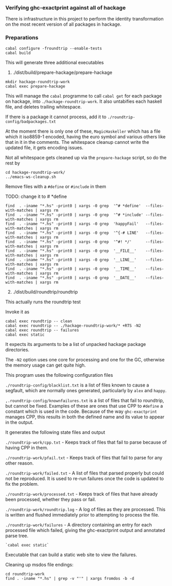 ### Verifying ghc-exactprint against all of hackage

There is infrastructure in this project to perform the identity transformation
on the most recent version of all packages in hackage.

### Preparations

```
cabal configure -froundtrip --enable-tests
cabal build
```

This will generate three additional executables

1. ./dist/build/prepare-hackage/prepare-hackage

  ```
  mkdir hackage-roundtrip-work
  cabal exec prepare-hackage
  ```

  This will manage the `cabal` programme to call `cabal get` for each package on
  hackage, into `./hackage-roundtrip-work`. It also untabifies each haskell file,
  and deletes trailing whitespace.

  If there is a package it cannot process, add it to
  `./roundtrip-config/badpackages.txt`

  At the moment there is only one of these, `MagicHaskeller` which has a file
  which it iso8859-1 encoded, having the euro symbol and various others like that
  in it in the comments. The whitespace cleanup cannot write the updated file, it
  gets encoding issues.

  Not all whitespace gets cleaned up via the `prepare-hackage` script,
  so do the rest by

  ```
  cd hackage-roundtrip-work/
  ../emacs-ws-cleanup.sh
  ```

Remove files with a `#define` or `#include` in them

TODO: change it to # *define

    find  . -iname "*.hs" -print0 | xargs -0 grep  '^# *define'  --files-with-matches | xargs rm
    find  . -iname "*.hs" -print0 | xargs -0 grep  '^# *include' --files-with-matches | xargs rm
    find  . -iname "*.hs" -print0 | xargs -0 grep  'happyFail'   --files-with-matches | xargs rm
    find  . -iname "*.hs" -print0 | xargs -0 grep  '^{-# LINE'   --files-with-matches | xargs rm
    find  . -iname "*.hs" -print0 | xargs -0 grep  '^#! */'      --files-with-matches | xargs rm
    find  . -iname "*.hs" -print0 | xargs -0 grep  '__FILE__'    --files-with-matches | xargs rm
    find  . -iname "*.hs" -print0 | xargs -0 grep  '__LINE__'    --files-with-matches | xargs rm
    find  . -iname "*.hs" -print0 | xargs -0 grep  '__TIME__'    --files-with-matches | xargs rm
    find  . -iname "*.hs" -print0 | xargs -0 grep  '__DATE__'    --files-with-matches | xargs rm




2. ./dist/build/roundtrip/roundtrip

  This actually runs the roundtrip test

  Invoke it as

  ```
  cabal exec roundtrip -- clean
  cabal exec roundtrip -- ./hackage-roundtrip-work/* +RTS -N2
  cabal exec roundtrip -- failures
  cabal exec static
  ```

  It expects its arguments to be a list of unpacked hackage package directories.

  The `-N2` option uses one core for processing and one for the GC, otherwise the
  memory usage can get quite high.

  This program uses the following configuration files

  `./roundtrip-config/blacklist.txt` is a list of files known to cause a segfault,
  which are normally ones generated, particularly by `alex` and `happy`.

  `,.roundtrip-config/knownfailures.txt` is a list of files that fail
  to roundtrip, but cannot be fixed. Examples of these are ones that
  use CPP to `#define` a constant which is used in the code. Because
  of the way `ghc-exactprint` manages CPP, this results in both the
  defined name and its value to appear in the output.

  It generates the following state files and output

  `./roundtrip-work/cpp.txt` - Keeps track of files that fail to parse
  because of having CPP in them.

  `./roundtrip-work/pfail.txt` - Keeps track of files that fail to
  parse for any other reason.

  `./roundtrip-work/failed.txt` - A list of files that parsed properly
  but could not be reproduced. It is used to re-run failures once the
  code is updated to fix the problem.

  `./roundtrip-work/processed.txt` - Keeps track of files that have
  already been processed, whether they pass or fail.

  `./roundtrip-work/roundtrip.log` - A log of files as they are
  processed. This is written and flushed immediately prior to
  attempting to process the file.

  `./roundtrip-work/failures` - A directory containing an entry for
  each processed file which failed, giving the ghc-exactprint output
  and annotated parse tree.

    `cabal exec static`

  Executable that can build a static web site to view the failures.

Cleaning up msdos file endings:

    cd roundtrip-work
    find . -iname "*.hs" | grep -v "'" | xargs fromdos -b -d
